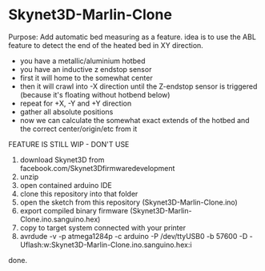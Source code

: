 # Skynet3D-Marlin-Clone

Purpose:
Add automatic bed measuring as a feature. idea is to use the ABL feature to detect the end of the heated bed in XY direction.

- you have a metallic/aluminium hotbed 
- you have an inductive z endstop sensor
- first it will home to the somewhat center
- then it will crawl into -X direction until the Z-endstop sensor is triggered (because it's floating without hotbend below)
- repeat for +X, -Y and +Y direction
- gather all absolute positions
- now we can calculate the somewhat exact extends of the hotbed and the correct center/origin/etc from it

FEATURE IS STILL WIP - DON'T USE


1. download Skynet3D from facebook.com/Skynet3Dfirmwaredevelopment
2. unzip
3. open contained arduino IDE
4. clone this repository into that folder
5. open the sketch from this repository (Skynet3D-Marlin-Clone.ino)
6. export compiled binary firmware (Skynet3D-Marlin-Clone.ino.sanguino.hex)
7. copy to target system connected with your printer
8. avrdude -v -p atmega1284p -c arduino -P /dev/ttyUSB0 -b 57600 -D -Uflash:w:Skynet3D-Marlin-Clone.ino.sanguino.hex:i

done.
